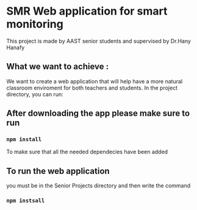 # SMR Web application for smart monitoring

This project is made by AAST senior students and supervised by
Dr.Hany Hanafy

## What we want to achieve : 
We want to create a web application that will help have a more natural classroom enviroment for both teachers and students.
In the project directory, you can run:


## After downloading the app please make sure to run 
### `npm install`

To make sure that all the needed dependecies have been added

## To run the web application
you must be in the Senior Projects directory and then write the command 
### `npm instsall`
